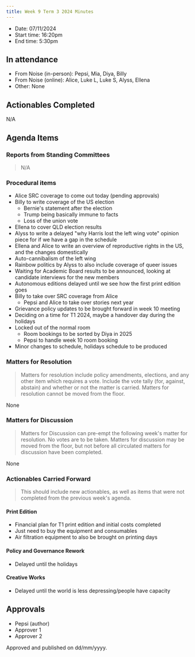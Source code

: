 ```yaml
---
title: Week 9 Term 3 2024 Minutes
---
```


- Date: 07/11/2024
- Start time: 16:20pm
- End time: 5:30pm

## In attendance

- From Noise (in-person): Pepsi, Mia, Diya, Billy
- From Noise (online): Alice, Luke L, Luke S, Alyss, Ellena
- Other: None

## Actionables Completed

N/A

## Agenda Items

### Reports from Standing Committees

> N/A

### Procedural items

- Alice SRC coverage to come out today (pending approvals)
- Billy to write coverage of the US election
  - Bernie's statement after the election
  - Trump being basically immune to facts
  - Loss of the union vote
- Ellena to cover QLD election results
- Alyss to write a delayed "why Harris lost the left wing vote" opinion piece for if we have a gap in the schedule
- Ellena and Alice to write an overview of reproductive rights in the US, and the changes domestically
- Auto-cannibalism of the left wing
- Rainbow politics by Alyss to also include coverage of queer issues
- Waiting for Academic Board results to be announced, looking at candidate interviews for the new members
- Autonomous editions delayed until we see how the first print edition goes
- Billy to take over SRC coverage from Alice
  - Pepsi and Alice to take over stories next year
- Grievance policy updates to be brought forward in week 10 meeting
- Deciding on a time for T1 2024, maybe a handover day during the holidays
- Locked out of the normal room
  - Room bookings to be sorted by Diya in 2025
  - Pepsi to handle week 10 room booking
- Minor changes to schedule, holidays schedule to be produced

### Matters for Resolution

> Matters for resolution include policy amendments, elections, and any other item which requires a vote.
> Include the vote tally (for, against, abstain) and whether or not the matter is carried.
> Matters for resolution cannot be moved from the floor.

None

### Matters for Discussion

> Matters for Discussion can pre-empt the following week's matter for resolution.
> No votes are to be taken.
> Matters for discussion may be moved from the floor, but not before all circulated matters for discussion have been completed.

None

### Actionables Carried Forward

> This should include new actionables, as well as items that were not completed from the previous week's agenda.

#### Print Edition

- Financial plan for T1 print edition and initial costs completed
- Just need to buy the equipment and consumables
- Air filtration equipment to also be brought on printing days

#### Policy and Governance Rework

- Delayed until the holidays

#### Creative Works

- Delayed until the world is less depressing/people have capacity

## Approvals

- Pepsi (author)
- Approver 1
- Approver 2

Approved and published on dd/mm/yyyy.